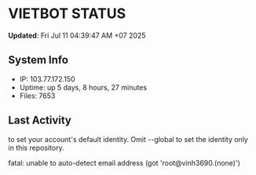 # VIETBOT STATUS
**Updated**: Fri Jul 11 04:39:47 AM +07 2025

## System Info
- IP: 103.77.172.150
- Uptime: up 5 days, 8 hours, 27 minutes
- Files: 7653

## Last Activity

to set your account's default identity.
Omit --global to set the identity only in this repository.

fatal: unable to auto-detect email address (got 'root@vinh3690.(none)')
